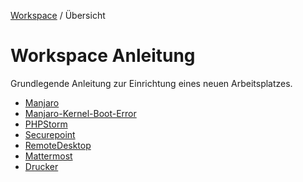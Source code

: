 [Workspace](ReadMe.md) / Übersicht

# Workspace Anleitung

Grundlegende Anleitung zur Einrichtung eines neuen Arbeitsplatzes.

- [Manjaro](Manjaro.md)
- [Manjaro-Kernel-Boot-Error](Manjaro-Kernel-Boot-Error.md)
- [PHPStorm](PHPStorm.md)
- [Securepoint](Securepoint.md)
- [RemoteDesktop](RemoteDesktop.md)
- [Mattermost](Mattermost.md)
- [Drucker](Drucker.md)
